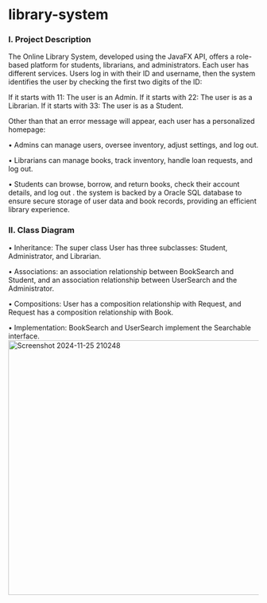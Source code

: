 # library-system

<h3 align="left">I. Project Description</h3>
The Online Library System, developed using the JavaFX API, offers a role-based platform for students, librarians, and administrators. Each user has different services. Users log in with their ID and username, then the system identifies the user by checking the first two digits of the ID: 

If it starts with 11: The user is an Admin.
If it starts with 22: The user is as a Librarian.
If it starts with 33: The user is as a Student. 

Other than that an error message will appear, each user has a personalized homepage:

• Admins can manage users, oversee inventory, adjust settings, and log out. 

• Librarians can manage books, track inventory, handle loan requests, and log out.

• Students can browse, borrow, and return books, check their account details, and log out
. 
the system is backed by a Oracle SQL database to ensure secure storage of user data and book 
records, providing an efficient library experience.

<h3 align="left">II. Class Diagram</h3>
• Inheritance: The super class User has three subclasses: Student, Administrator, and Librarian. 

• Associations: an association relationship between BookSearch and Student, and an association relationship between UserSearch and the Administrator. 

• Compositions: User has a composition relationship with Request, and Request has a composition relationship with Book. 

• Implementation: BookSearch and UserSearch implement the Searchable interface.
<img width="513" alt="Screenshot 2024-11-25 210248" src="https://github.com/user-attachments/assets/85cae5ba-b338-4206-83b5-a95328c950d0">
